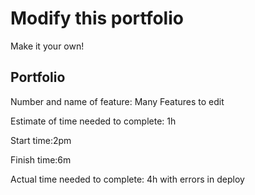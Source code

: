 # Modify this portfolio

Make it your own!

## Portfolio

Number and name of feature: Many Features to edit

Estimate of time needed to complete: 1h

Start time:2pm

Finish time:6m

Actual time needed to complete: 4h with errors in deploy
